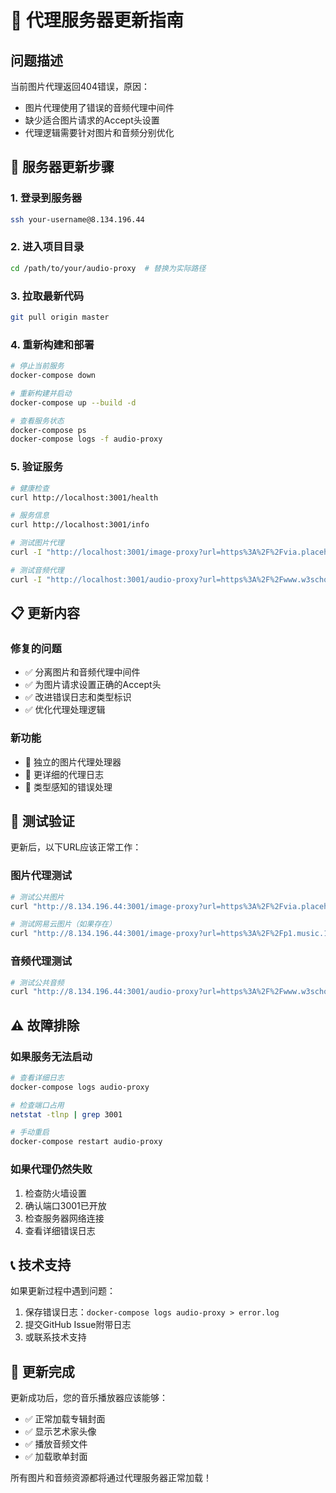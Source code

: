 # 🔧 代理服务器更新指南

## 问题描述

当前图片代理返回404错误，原因：
- 图片代理使用了错误的音频代理中间件
- 缺少适合图片请求的Accept头设置
- 代理逻辑需要针对图片和音频分别优化

## 🚀 服务器更新步骤

### 1. 登录到服务器
```bash
ssh your-username@8.134.196.44
```

### 2. 进入项目目录
```bash
cd /path/to/your/audio-proxy  # 替换为实际路径
```

### 3. 拉取最新代码
```bash
git pull origin master
```

### 4. 重新构建和部署
```bash
# 停止当前服务
docker-compose down

# 重新构建并启动
docker-compose up --build -d

# 查看服务状态
docker-compose ps
docker-compose logs -f audio-proxy
```

### 5. 验证服务
```bash
# 健康检查
curl http://localhost:3001/health

# 服务信息
curl http://localhost:3001/info

# 测试图片代理
curl -I "http://localhost:3001/image-proxy?url=https%3A%2F%2Fvia.placeholder.com%2F300x300"

# 测试音频代理
curl -I "http://localhost:3001/audio-proxy?url=https%3A%2F%2Fwww.w3schools.com%2Fhtml%2Fhorse.mp3"
```

## 📋 更新内容

### 修复的问题
- ✅ 分离图片和音频代理中间件
- ✅ 为图片请求设置正确的Accept头
- ✅ 改进错误日志和类型标识
- ✅ 优化代理处理逻辑

### 新功能
- 🎯 独立的图片代理处理器
- 📝 更详细的代理日志
- 🔧 类型感知的错误处理

## 🧪 测试验证

更新后，以下URL应该正常工作：

### 图片代理测试
```bash
# 测试公共图片
curl "http://8.134.196.44:3001/image-proxy?url=https%3A%2F%2Fvia.placeholder.com%2F300x300%2FFF0000%2FFFFFFF%3Ftext%3DTest"

# 测试网易云图片（如果存在）
curl "http://8.134.196.44:3001/image-proxy?url=https%3A%2F%2Fp1.music.126.net%2F109951163014923060%2F109951163014923060.jpg"
```

### 音频代理测试
```bash
# 测试公共音频
curl "http://8.134.196.44:3001/audio-proxy?url=https%3A%2F%2Fwww.w3schools.com%2Fhtml%2Fhorse.mp3"
```

## ⚠️ 故障排除

### 如果服务无法启动
```bash
# 查看详细日志
docker-compose logs audio-proxy

# 检查端口占用
netstat -tlnp | grep 3001

# 手动重启
docker-compose restart audio-proxy
```

### 如果代理仍然失败
1. 检查防火墙设置
2. 确认端口3001已开放
3. 检查服务器网络连接
4. 查看详细错误日志

## 📞 技术支持

如果更新过程中遇到问题：
1. 保存错误日志：`docker-compose logs audio-proxy > error.log`
2. 提交GitHub Issue附带日志
3. 或联系技术支持

## 🎉 更新完成

更新成功后，您的音乐播放器应该能够：
- ✅ 正常加载专辑封面
- ✅ 显示艺术家头像  
- ✅ 播放音频文件
- ✅ 加载歌单封面

所有图片和音频资源都将通过代理服务器正常加载！